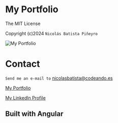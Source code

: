 # My Portfolio

The MIT License

Copyright (c)2024 `Nicolás Batista Piñeyro`

![My Portfolio](https://i.postimg.cc/Jn6qFzzz/studying.png)

# Contact

`Send me an e-mail to` <nicolasbatista@codeando.es>

[My Portfolio](https://nicolasbatista.codeando.es/)

[My LinkedIn Profile](https://www.linkedin.com/in/nicolasbatistadev/)

## Built with Angular